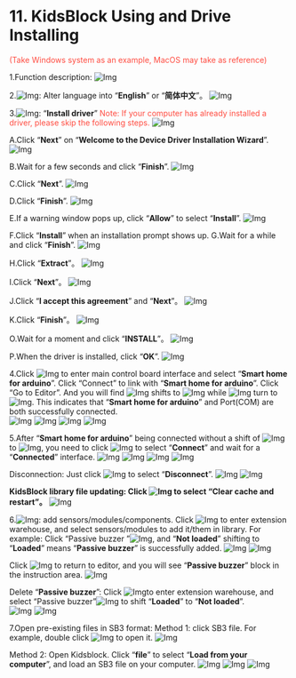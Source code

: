 # 11. KidsBlock Using and Drive Installing
<span style="color: rgb(255, 76, 65);">(Take Windows system as an example, MacOS may take as reference)</span>

1.Function description: 
![Img](media/img-20230302102351.png)

2.![Img](media/img-20230302102405.png): Alter language into “**English**” or “**简体中文**”。
![Img](media/img-20230302102413.png)
                
3.![Img](media/img-20230302102423.png): “**Install driver**”
<span style="color: rgb(255, 76, 65);">Note: If your computer has already installed a driver, please skip the following steps. </span>
![Img](media/img-20230302102512.png)

A.Click “**Next**” on “**Welcome to the Device Driver Installation Wizard**”.
![Img](media/img-20230302102537.png)

B.Wait for a few seconds and click “**Finish**”.
![Img](media/img-20230302102548.png)

C.Click “**Next**”.
![Img](media/img-20230302102601.png)

D.Click “**Finish**”.
![Img](media/img-20230302102610.png)

E.If a warning window pops up, click “**Allow**” to select “**Install**”.
![Img](media/img-20230302102627.png)

F.Click “**Install**” when an installation prompt shows up.
G.Wait for a while and click “**Finish**”.
![Img](media/img-20230302102715.png)

H.Click “**Extract**”。
![Img](media/img-20230302102732.png)

I.Click “**Next**”。
![Img](media/img-20230302102740.png)

J.Click “**I accept this agreement**” and “**Next**”。
![Img](media/img-20230302102753.png)

K.Click “**Finish**”。
![Img](media/img-20230302102805.png)

O.Wait for a moment and click “**INSTALL**”。
![Img](media/img-20230302102813.png)

P.When the driver is installed, click “**OK**”.
![Img](media/img-20230302102826.png)

4.Click ![Img](media/img-20230302102913.png) to enter main control board interface and select “**Smart home for arduino**”. Click “Connect” to link with “**Smart home for arduino**”. Click “Go to Editor”. 
And you will find ![Img](media/img-20230302114107.png) shifts to ![Img](media/img-20230302114134.png) while ![Img](media/img-20230302114143.png) turn to ![Img](media/img-20230302114744.png). This indicates that “**Smart home for arduino**” and Port(COM) are both successfully connected.     
![Img](media/img-20230302114857.png)
![Img](media/img-20230302114926.png)
![Img](media/img-20230302114946.png)
![Img](media/img-20230302115116.png)

5.After “**Smart home for arduino**” being connected without a shift of ![Img](media/img-20230302115148.png) to ![Img](media/img-20230302114744.png), you need to click ![Img](media/img-20230302115255.png) to select “**Connect**” and wait for a “**Connected**” interface. 
![Img](media/img-20230302115433.png)
![Img](media/img-20230302114926.png)
![Img](media/img-20230302114946.png)
![Img](media/img-20230302115116.png)

Disconnection: Just click ![Img](media/img-20230302114744.png) to select “**Disconnect**”.
![Img](media/img-20230302115627.png)
![Img](media/img-20230302120018.png)

**KidsBlock library file updating: Click ![Img](media/img-20230302120034.png) to select “Clear cache and restart”。**
![Img](media/img-20230302120057.png)
                
6.![Img](media/img-20230302120102.png): add sensors/modules/components.
Click ![Img](media/img-20230302120113.png) to enter extension warehouse, and select sensors/modules to add it/them in library. 
For example: Click “Passive buzzer ”![Img](media/img-20230302120145.png), and “**Not loaded**” shifting to “**Loaded**” means “**Passive buzzer**” is successfully added.
![Img](media/img-20230302120217.png)
![Img](media/img-20230302120222.png)
     
Click ![Img](media/img-20230302120229.png) to return to editor, and you will see “**Passive buzzer**” block in the instruction area. 
![Img](media/img-20230302120254.png)

Delete “**Passive buzzer**”: Click ![Img](media/img-20230302120307.png)to enter extension warehouse, and select “Passive buzzer”![Img](media/img-20230302120318.png) to shift “**Loaded**” to “**Not loaded**”.  
![Img](media/img-20230302120344.png)
![Img](media/img-20230302120347.png)


7.Open pre-existing files in SB3 format: 
Method 1: click SB3 file. For example, double click ![Img](media/img-20230302120415.png) to open it. 
![Img](media/img-20230302120610.png)

Method 2: Open Kidsblock. Click “**file**” to select “**Load from your computer**”, and load an SB3 file on your computer.
![Img](media/img-20230302120644.png)
![Img](media/img-20230302120712.png)
![Img](media/img-20230302120610.png)                                    
